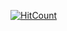 [![HitCount](http://hits.dwyl.com/drinktoomuchsks/hhhh.svg)](http://hits.dwyl.com/drinktoomuchsks/hhhh)
